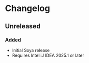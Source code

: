 # Changelog

## Unreleased

### Added

- Initial Soya release
- Requires IntelliJ IDEA 2025.1 or later

